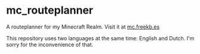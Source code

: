 # mc_routeplanner
A routeplanner for my Minecraft Realm. Visit it at [mc.freekb.es](http://mc.freekb.es/)

This repository uses two languages at the same time: English and Dutch. I'm sorry for the inconvenience of that.
